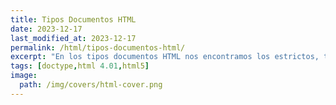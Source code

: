 ```yaml
---
title: Tipos Documentos HTML
date: 2023-12-17
last_modified_at: 2023-12-17
permalink: /html/tipos-documentos-html/
excerpt: "En los tipos documentos HTML nos encontramos los estrictos, transitorios y frameset de html 4.01 y el doctype para html5."
tags: [doctype,html 4.01,html5]
image:
  path: /img/covers/html-cover.png
---
```

